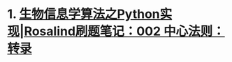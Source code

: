 # 1. [生物信息学算法之Python实现|Rosalind刷题笔记：002 中心法则：转录](https://cloud.tencent.com/developer/article/1760172?from=15425)
